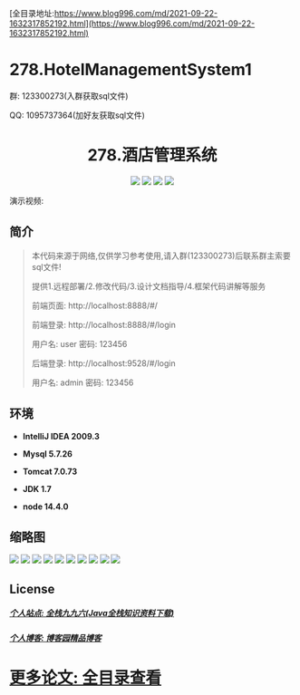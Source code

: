[全目录地址:https://www.blog996.com/md/2021-09-22-1632317852192.html](https://www.blog996.com/md/2021-09-22-1632317852192.html)
# 278.HotelManagementSystem1

<p>群: 123300273(入群获取sql文件)</p>
<p>QQ: 1095737364(加好友获取sql文件)</p>

<p><h1 align="center">278.酒店管理系统</h1></p>


<p align="center">
	<img src="https://img.shields.io/badge/jdk-1.7-orange.svg"/>
    <img src="https://img.shields.io/badge/springboot-3.x-lightgrey.svg"/>
    <img src="https://img.shields.io/badge/vue-3.x-blue.svg"/>
    <img src="https://img.shields.io/badge/mybatis-5.x-yellow.svg"/>
</p>

演示视频: []()

## 简介


> 本代码来源于网络,仅供学习参考使用,请入群(123300273)后联系群主索要sql文件!
>
> 提供1.远程部署/2.修改代码/3.设计文档指导/4.框架代码讲解等服务
>
> 前端页面: http://localhost:8888/#/
> 
> 前端登录: http://localhost:8888/#/login
> 
> 用户名: user  密码: 123456
>
> 后端登录: http://localhost:9528/#/login
>
> 用户名: admin  密码: 123456
>




## 环境

- <b>IntelliJ IDEA 2009.3</b>

- <b>Mysql 5.7.26</b>

- <b>Tomcat 7.0.73</b>

- <b>JDK 1.7</b>

- <b>node 14.4.0</b>




## 缩略图

![](https://img2023.cnblogs.com/blog/588112/202310/588112-20231021094732394-2040280030.png)
![](https://img2023.cnblogs.com/blog/588112/202310/588112-20231021094739798-27507305.png)
![](https://img2023.cnblogs.com/blog/588112/202310/588112-20231021094747028-864526013.png)
![](https://img2023.cnblogs.com/blog/588112/202310/588112-20231021094752826-906779471.png)
![](https://img2023.cnblogs.com/blog/588112/202310/588112-20231021094756890-1281542961.png)
![](https://img2023.cnblogs.com/blog/588112/202310/588112-20231021094800707-304349149.png)
![](https://img2023.cnblogs.com/blog/588112/202310/588112-20231021094806015-1051648497.png)
![](https://img2023.cnblogs.com/blog/588112/202310/588112-20231021094809602-1042809862.png)
![](https://img2023.cnblogs.com/blog/588112/202310/588112-20231021094813170-1780782661.png)
![](https://img2023.cnblogs.com/blog/588112/202310/588112-20231021094816785-927211002.png)





## License

##### [个人站点: 全栈九九六(Java全栈知识资料下载)](https://www.blog996.com/)
##### [个人博客: 博客园精品博客](https://www.cnblogs.com/yysbolg/)
# [更多论文: 全目录查看](https://www.blog996.com/md/2021-09-22-1632317852192.html)





